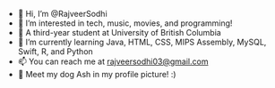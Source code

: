 - 👋 Hi, I’m @RajveerSodhi
- 👀 I’m interested in tech, music, movies, and programming!
- 🏫 A third-year student at University of British Columbia
- 🌱 I’m currently learning Java, HTML, CSS, MIPS Assembly, MySQL, Swift, R, and Python
- 📫 You can reach me at rajveersodhi03@gmail.com
- 🐶 Meet my dog Ash in my profile picture! :)
<!---
RajveerSodhi/RajveerSodhi is a ✨ special ✨ repository because its `README.md` (this file) appears on your GitHub profile.
You can click the Preview link to take a look at your changes.
--->
